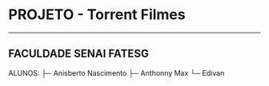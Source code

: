 # PROJETO - Torrent Filmes
--------------------------------------------------------------------
FACULDADE SENAI FATESG
--------------------------------------------------------------------
ALUNOS:
  ├─ Anisberto Nascimento
  ├─ Anthonny Max
  └─ Edivan 
